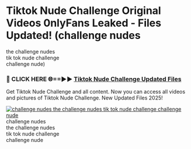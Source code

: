 # Tiktok Nude Challenge Original Videos 0nlyFans Leaked - Files Updated! (challenge nudes<br>
the challenge nudes<br>
tik tok nude challenge<br>
challenge nude)

<h3>🔴 CLICK HERE 🌐==►► <a href="https://tinyurl.com/2p9ay9w9" rel="nofollow">Tiktok Nude Challenge Updated Files</a></h3>

Get Tiktok Nude Challenge and all content. Now you can access all videos and pictures of Tiktok Nude Challenge. New Updated Files 2025!

[![challenge nudes<br>
the challenge nudes<br>
tik tok nude challenge<br>
challenge nude](https://i.imgur.com/KQgVmj3.gif)](https://tinyurl.com/2p9ay9w9)
challenge nudes<br>
the challenge nudes<br>
tik tok nude challenge<br>
challenge nude